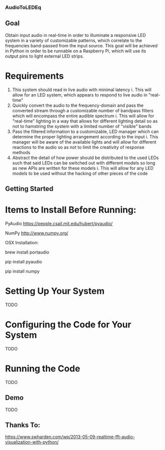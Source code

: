 ### AudioToLEDEq

## Goal

Obtain input audio in real-time in order to illuminate a responsive LED system in a variety of customizable patterns, which correlate to the frequencies band-passed from the input source. This goal will be achieved in Python in order to be runnable on a Raspberry Pi, which will use its output pins to light external LED strips.

# Requirements

1. This system should read in live audio with minimal latency
   i. This will allow for an LED system, which appears to respond to live audio in "real-time"
2. Quickly convert the audio to the frequency-domain and pass the converted stream through a customizable number of bandpass filters which will encompass the entire audible spectrum
   i. This will allow for "real-time" lighting in a way that allows for different lighting detail so as not to hamstring the system with a limited number of "visible" bands
3. Pass the filtered information to a customizable, LED manager which can determine the proper lighting arrangement according to the input
   i. This manager will be aware of the available lights and will allow for different reactions to the audio so as not to limit the creativity of response methods
4. Abstract the detail of how power should be distributed to the used LEDs such that said LEDs can be switched out with different models so long as new APIs are written for these models
   i. This will allow for any LED models to be used without the hacking of other pieces of the code

## Getting Started

# Items to Install Before Running:

PyAudio
https://people.csail.mit.edu/hubert/pyaudio/

NumPy
http://www.numpy.org/

OSX Installation:

brew install portaudio

pip install pyaudio

pip install numpy

# Setting Up Your System

TODO

# Configuring the Code for Your System

TODO

# Running the Code

TODO

## Demo

TODO

## Thanks To:

https://www.swharden.com/wp/2013-05-09-realtime-fft-audio-visualization-with-python/
